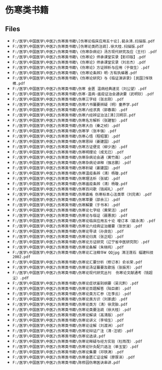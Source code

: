 # 伤寒类书籍

## Files

- `F:/医学\中国医学\中医2\伤寒类书籍\[伤寒论临床应用五十论].裴永清.扫描版.pdf`
- `F:/医学\中国医学\中医2\伤寒类书籍\[伤寒论类药注疏].徐大桂.扫描版.pdf`
- `F:/医学\中国医学\中医2\伤寒类书籍\《伤寒杂病论》汤方现代研究及应（王付）.pdf`
- `F:/医学\中国医学\中医2\伤寒类书籍\《伤寒论》师承课堂实录【影印版】.pdf`
- `F:/医学\中国医学\中医2\伤寒类书籍\《伤寒论》师承课堂实录（刘志杰）.pdf`
- `F:/医学\中国医学\中医2\伤寒类书籍\《伤寒论》方证辨析与应用（于俊生）.pdf`
- `F:/医学\中国医学\中医2\伤寒类书籍\《伤寒论条辨》明·方有执编著.pdf`
- `F:/医学\中国医学\中医2\伤寒类书籍\《伤寒论研究》与《临证演讲录》[民国]恽铁樵.pdf`
- `F:/医学\中国医学\中医2\伤寒类书籍\伤寒 金匮 温病经典速览（刘公望）.pdf`
- `F:/医学\中国医学\中医2\伤寒类书籍\伤寒·温病·瘟疫证治会通诀要（武明钦）.pdf`
- `F:/医学\中国医学\中医2\伤寒类书籍\伤寒三字经（张志刚）.pdf`
- `F:/医学\中国医学\中医2\伤寒类书籍\伤寒六书纂要辨疑（明）童养学.pdf`
- `F:/医学\中国医学\中医2\伤寒类书籍\伤寒六经求真（郭春霖）.pdf`
- `F:/医学\中国医学\中医2\伤寒类书籍\伤寒六经辨证治法[清]沉明宗.pdf`
- `F:/医学\中国医学\中医2\伤寒类书籍\伤寒名方解析（张建智）.pdf`
- `F:/医学\中国医学\中医2\伤寒类书籍\伤寒大白（秦之桢）.pdf`
- `F:/医学\中国医学\中医2\伤寒类书籍\伤寒学（张丰强）.pdf`
- `F:/医学\中国医学\中医2\伤寒类书籍\伤寒心悟（程昭寰）.pdf`
- `F:/医学\中国医学\中医2\伤寒类书籍\伤寒思辩（姜建国）.pdf`
- `F:/医学\中国医学\中医2\伤寒类书籍\伤寒方证便览（柳少逸）.pdf`
- `F:/医学\中国医学\中医2\伤寒类书籍\伤寒明理论（成无已）.pdf`
- `F:/医学\中国医学\中医2\伤寒类书籍\伤寒杂病论会通（黄竹斋）.pdf`
- `F:/医学\中国医学\中医2\伤寒类书籍\伤寒杂病论译释（强志鹏）.pdf`
- `F:/医学\中国医学\中医2\伤寒类书籍\伤寒析疑（姜建国）.pdf`
- `F:/医学\中国医学\中医2\伤寒类书籍\伤寒温疫条辨（清）杨璇.pdf`
- `F:/医学\中国医学\中医2\伤寒类书籍\伤寒理法析（张斌）.pdf`
- `F:/医学\中国医学\中医2\伤寒类书籍\伤寒瘟疫条辨（清）杨璇.pdf`
- `F:/医学\中国医学\中医2\伤寒类书籍\伤寒百问歌（钱闻礼）.pdf`
- `F:/医学\中国医学\中医2\伤寒类书籍\伤寒直格 伤寒标本心法类萃（刘完素）.pdf`
- `F:/医学\中国医学\中医2\伤寒类书籍\伤寒萃要（邵余三）.pdf`
- `F:/医学\中国医学\中医2\伤寒类书籍\伤寒解要（于书本）.pdf`
- `F:/医学\中国医学\中医2\伤寒类书籍\伤寒论七字经（黄荣活）.pdf`
- `F:/医学\中国医学\中医2\伤寒类书籍\伤寒论与临证（聂惠民）.pdf`
- `F:/医学\中国医学\中医2\伤寒类书籍\伤寒论临床应用五十论 增订本（裴永清）.pdf`
- `F:/医学\中国医学\中医2\伤寒类书籍\伤寒论六经病证治撮要（张世浚）.pdf`
- `F:/医学\中国医学\中医2\伤寒类书籍\伤寒论导读（孙良佐）.pdf`
- `F:/医学\中国医学\中医2\伤寒类书籍\伤寒论归真（张正昭）.pdf`
- `F:/医学\中国医学\中医2\伤寒类书籍\伤寒论方证研究（辽宁省中医研究院）.pdf`
- `F:/医学\中国医学\中医2\伤寒类书籍\伤寒论条解（朱晓鸣）.pdf`
- `F:/医学\中国医学\中医2\伤寒类书籍\伤寒论汇注精华W QQjpg 清汪莲石 福建科技2002.pdf`
- `F:/医学\中国医学\中医2\伤寒类书籍\伤寒论汇要分析（修订本）俞长荣.pdf`
- `F:/医学\中国医学\中医2\伤寒类书籍\伤寒论汤证纂要及歌括（张振芳）.pdf`
- `F:/医学\中国医学\中医2\伤寒类书籍\伤寒论现代研究丛刊  伤寒论文献通考（钱超尘）.pdf`
- `F:/医学\中国医学\中医2\伤寒类书籍\伤寒论症状鉴别纲要（吴元黔）.pdf`
- `F:/医学\中国医学\中医2\伤寒类书籍\伤寒论百题解答（陆巨卿）.pdf`
- `F:/医学\中国医学\中医2\伤寒类书籍\伤寒论类方汇参（左季云）.pdf`
- `F:/医学\中国医学\中医2\伤寒类书籍\伤寒论类方识（刘家虞）.pdf`
- `F:/医学\中国医学\中医2\伤寒类书籍\伤寒论类方（清）徐灵胎.pdf`
- `F:/医学\中国医学\中医2\伤寒类书籍\伤寒论类要注疏（徐大桂）.pdf`
- `F:/医学\中国医学\中医2\伤寒类书籍\伤寒论解读（高清版）.pdf`
- `F:/医学\中国医学\中医2\伤寒类书籍\伤寒论讲义（李培生）.pdf`
- `F:/医学\中国医学\中医2\伤寒类书籍\伤寒论诠解（刘渡洲）.pdf`
- `F:/医学\中国医学\中医2\伤寒类书籍\伤寒论辩证广注（清·汪琥）.pdf`
- `F:/医学\中国医学\中医2\伤寒类书籍\伤寒论选读.pdf`
- `F:/医学\中国医学\中医2\伤寒类书籍\伤寒论释疑与经方实验（杜雨茂）.pdf`
- `F:/医学\中国医学\中医2\伤寒类书籍\伤寒论针灸配穴选注（单玉堂）.pdf`
- `F:/医学\中国医学\中医2\伤寒类书籍\伤寒论集要（邓铁涛）.pdf`
- `F:/医学\中国医学\中医2\伤寒类书籍\伤寒金匮汇证诠解（廖厚泽）.pdf`
- `F:/医学\中国医学\中医2\伤寒类书籍\陈修园伤寒医诀串讲.pdf`
